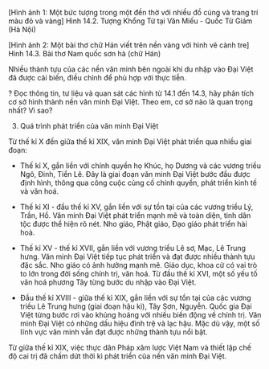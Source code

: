 [Hình ảnh 1: Một bức tượng trong một đền thờ với nhiều đồ cúng và trang trí màu đỏ và vàng]
Hình 14.2. Tượng Khổng Tử tại Văn Miếu - Quốc Tử Giám (Hà Nội)

[Hình ảnh 2: Một bài thơ chữ Hán viết trên nền vàng với hình vẽ cành tre]
Hình 14.3. Bài thơ Nam quốc sơn hà (chữ Hán)

Nhiều thành tựu của các nền văn minh bên ngoài khi du nhập vào Đại Việt đã được cải biến, điều chỉnh để phù hợp với thực tiễn.

? Đọc thông tin, tư liệu và quan sát các hình từ 14.1 đến 14.3, hãy phân tích cơ sở hình thành nền văn minh Đại Việt. Theo em, cơ sở nào là quan trọng nhất? Vì sao?

3. Quá trình phát triển của văn minh Đại Việt

Từ thế kỉ X đến giữa thế kỉ XIX, văn minh Đại Việt phát triển qua nhiều giai đoạn:

- Thế kỉ X, gắn liền với chính quyền họ Khúc, họ Dương và các vương triều Ngô, Đinh, Tiền Lê. Đây là giai đoạn văn minh Đại Việt bước đầu được định hình, thông qua công cuộc củng cố chính quyền, phát triển kinh tế và văn hoá.

- Thế kỉ XI - đầu thế kỉ XV, gắn liền với sự tồn tại của các vương triều Lý, Trần, Hồ. Văn minh Đại Việt phát triển mạnh mẽ và toàn diện, tinh dân tộc được thể hiện rõ nét. Nho giáo, Phật giáo, Đạo giáo phát triển hài hoà.

- Thế kỉ XV - thế kỉ XVII, gắn liền với vương triều Lê sơ, Mạc, Lê Trung hưng. Văn minh Đại Việt tiếp tục phát triển và đạt được nhiều thành tựu đặc sắc. Nho giáo có ảnh hưởng mạnh mẽ. Giáo dục, khoa cử có vai trò to lớn trong đời sống chính trị, văn hoá. Từ đầu thế kỉ XVI, một số yếu tố văn hoá phương Tây từng bước du nhập vào Đại Việt.

- Đầu thế kỉ XVIII - giữa thế kỉ XIX, gắn liền với sự tồn tại của các vương triều Lê Trung hưng (giai đoạn hậu kì), Tây Sơn, Nguyễn. Quốc gia Đại Việt từng bước rơi vào khủng hoảng với nhiều biến động về chính trị. Văn minh Đại Việt có những dấu hiệu đình trệ và lạc hậu. Mặc dù vậy, một số lĩnh vực văn minh vẫn đạt được những thành tựu nổi bật.

Từ giữa thế kỉ XIX, việc thực dân Pháp xâm lược Việt Nam và thiết lập chế độ cai trị đã chấm dứt thời kì phát triển của nền văn minh Đại Việt.